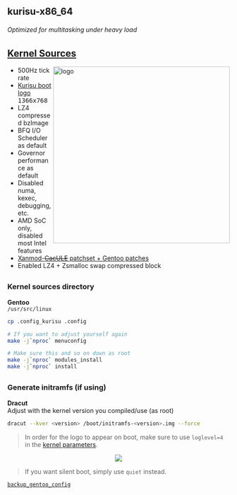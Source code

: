 ## kurisu-x86_64 <img alt="" align="right" src="https://badges.pufler.dev/visits/owl4ce/kurisu-x86_64?style=flat-square&label=&color=fa74b2&logo=GitHub&logoColor=white&labelColor=373e4d"/>

###### Optimized for multitasking under heavy load

## [Kernel Sources](./kernel.sources)
<a href="#kernel-sources"><img alt="logo" align="right" width="400px" src="https://i.ibb.co/TYdw4Md/kurisu.png"/></a>

- 500Hz tick rate
- [Kurisu boot logo](./kernel.sources/drivers/video/logo/logo_linux_clut224.ppm) <kbd>1366x768</kbd>
- LZ4 compressed bzImage
- BFQ I/O Scheduler as default
- Governor performance as default
- Disabled numa, kexec, debugging, etc.
- AMD SoC only, disabled most Intel features
- [Xanmod-~~CacULE~~ patchset + Gentoo patches](https://gitlab.com/src_prepare/src_prepare-overlay/-/tree/master/sys-kernel/xanmod-sources)
- Enabled LZ4 + Zsmalloc swap compressed block

##  
### Kernel sources directory
**Gentoo**  
`/usr/src/linux`
```bash
cp .config_kurisu .config

# If you want to adjust yourself again
make -j`nproc` menuconfig

# Make sure this and so on down as root
make -j`nproc` modules_install
make -j`nproc` install
```

##  

### Generate initramfs (if using)
**Dracut**  
Adjust <version> with the kernel version you compiled/use (as root)
```bash
dracut --kver <version> /boot/initramfs-<version>.img --force
```

> In order for the logo to appear on boot, make sure to use `loglevel=4` in the [kernel parameters](https://wiki.archlinux.org/index.php/Kernel_parameters).

<p align="center"><img src="https://i.ibb.co/1T0rYL4/final.gif"/></p>

> If you want silent boot, simply use `quiet` instead.

[`backup_gentoo_config`](https://github.com/owl4ce/hold-my-gentoo)

